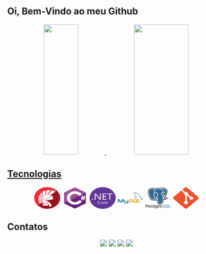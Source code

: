 ## Oi, Bem-Vindo ao meu Github

<div align="center">
  <a href="https://github.com/LucasXvr">
    <img height="300em" src="https://github-readme-stats.vercel.app/api?username=lucasxvr&show_icons=true&theme=transparent" width="40%" >
    <img height="300em" src="https://github-readme-stats.vercel.app/api/top-langs/?username=lucasxvr&show_icons=true&theme=transparent" width="50%">
    </div>
  
 ## Tecnologias
 
<div align="center" style="display: inline_block"> 
  <a href="https://www.embarcadero.com/br/"> <img align="center" alt="Kyuorhan-Delphi" height="50" width="60" src="https://raw.githubusercontent.com/Kyuorhan/Kyuorhan/master/src/icons/delphi-svg/delphi_10.4_sydney-original.svg"><a/>
  <a href="https://www.microsoft.com/br/"> <img align="center" alt="Kyuorhan-csharp" height="50" width="60" src="https://github.com/devicons/devicon/blob/master/icons/csharp/csharp-original.svg"><a/>
  <a href="https://www.microsoft.com/br/"> <img align="center" alt="Kyuorhan-dotnetcore" height="50" width="60" src="https://github.com/devicons/devicon/blob/master/icons/dotnetcore/dotnetcore-original.svg"><a/>
  <a href="https://www.mysql.com/"> <img align="center" alt="Kyuorhan-Mysql" height="50" width="60" src="https://github.com/devicons/devicon/blob/master/icons/mysql/mysql-original-wordmark.svg"><a/>
  <a href="https://www.postgresql.org/"> <img align="center" alt="Kyuorhan-Mysql" height="50" width="60" src="https://github.com/devicons/devicon/blob/master/icons/postgresql/postgresql-original-wordmark.svg"><a/>
  <a href="https://git-scm.com/"> <img align="center" alt="Kyuorhan-Git" height="50" width="60" src="https://github.com/devicons/devicon/blob/master/icons/git/git-original.svg"><a/>
</div>

## Contatos

<div align="center"> 
  <a href = "mailto: lucasxavier523@gmail.com"><img src="https://img.shields.io/badge/-Gmail-%23333?style=for-the-badge&logo=gmail&logoColor=white" target="_blank"></a>
  <a href="https://www.instagram.com/luucasxvr/" target="_blank"> <img src="https://img.shields.io/badge/-Instagram-%23E4405F?style=for-the-badge&logo=instagram&logoColor=white" target="_blank"></a>
  <a href="https://www.linkedin.com/in/lucas-xavier-89a44120b/" target="_blank"> <img src="https://img.shields.io/badge/-LinkedIn-%230077B5?style=for-the-badge&logo=linkedin&logoColor=white" target="_blank"></a> 
  <a href="https://t.me/luucasxvr" target="_blank"> <img src="https://img.shields.io/badge/Telegram-2CA5E0?style=for-the-badge&logo=telegram&logoColor=white"></a> 
</div> 
